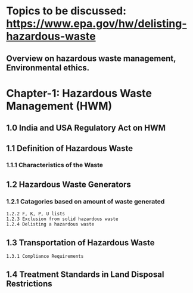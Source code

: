 # Topics to be discussed: https://www.epa.gov/hw/delisting-hazardous-waste 
## Overview on hazardous waste management, Environmental ethics.

# Chapter-1: Hazardous Waste Management (HWM)
## 1.0 India and USA Regulatory Act on HWM 
## 1.1 Definition of Hazardous Waste 
###    1.1.1 Characteristics of the Waste 
## 1.2 Hazardous Waste Generators
###    1.2.1 Catagories based on amount of waste generated
    1.2.2 F, K, P, U lists
    1.2.3 Exclusion from solid hazardous waste
    1.2.4 Delisting a hazardous waste
## 1.3 Transportation of Hazardous Waste
    1.3.1 Compliance Requirements
## 1.4 Treatment Standards in Land Disposal Restrictions
   


